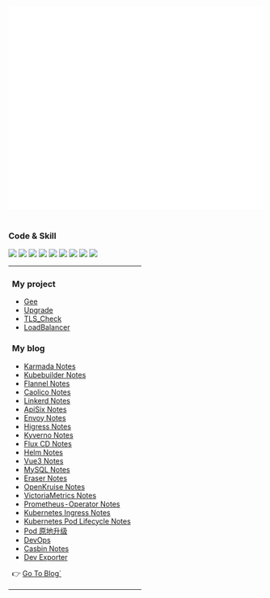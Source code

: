 <div align="center">
	<br>
	<a href="https://www.devops-engineer.com.cn" target="_blank">
		<img src="https://raw.githubusercontent.com/gitlayzer/gitlayzer/master/assets/logo.svg" width="800" height="400">
	</a>
	<br>
</div>

<br>

### Code & Skill
![](https://skillicons.dev/icons?i=linux,ubuntu,redhat)
![](https://skillicons.dev/icons?i=django,fastapi,flask)
![](https://skillicons.dev/icons?i=pnpm,yarn,vite)
![](https://skillicons.dev/icons?i=mysql,sqlite,postgresql,mongodb)
![](https://skillicons.dev/icons?i=kubernetes,docker,grafana,prometheus)
![](https://skillicons.dev/icons?i=elasticsearch,redis,kafka,rocket,nginx)
![](https://skillicons.dev/icons?i=github,gitlab,githubactions,jenkins,terraform)
![](https://skillicons.dev/icons?i=go,python,js,ts,bash,markdown)
![](https://skillicons.dev/icons?i=vue,pinia,react,redux,scss,tailwind)

<table><tr><td valign="top">

### My project
<!-- project starts -->

* [Gee](https://github.com/gitlayzer/gee)
* [Upgrade](https://github.com/gitlayzer/upgrade-controller)
* [TLS_Check](https://github.com/gitlayzer/tls_check)
* [LoadBalancer](https://github.com/gitlayzer/gee_loadbalancer)

### My blog
<!-- blog starts -->
* [Karmada Notes](https://blog.devops-engineer.com.cn/article/karmada_notes.html)
* [Kubebuilder Notes](https://blog.devops-engineer.com.cn/article/kubebuilder%20notes.html)
* [Flannel Notes](https://www.devops-engineer.com.cn/article/flannel_notes.html)
* [Caolico Notes](https://www.devops-engineer.com.cn/article/calico_notes.html)
* [Linkerd Notes](https://www.devops-engineer.com.cn/article/linkerd_study_notes.html)
* [ApiSix Notes](https://www.devops-engineer.com.cn/article/use_apisix.html)
* [Envoy Notes](https://blog.devops-engineer.com.cn/article/envoy%20notes.html)
* [Higress Notes](https://blog.devops-engineer.com.cn/article/higress_notes.html)
* [Kyverno Notes](https://blog.devops-engineer.com.cn/article/kyverno_notes.html)
* [Flux CD Notes](https://www.devops-engineer.com.cn/article/use_fluxcd_notes.html)
* [Helm Notes](https://www.devops-engineer.com.cn/article/helm_notes.html)
* [Vue3 Notes](https://www.devops-engineer.com.cn/article/vue3_notes.html)
* [MySQL Notes](https://www.devops-engineer.com.cn/article/mysql_notes.html)
* [Eraser Notes](https://www.devops-engineer.com.cn/article/eraser_notes.html)
* [OpenKruise Notes](https://www.devops-engineer.com.cn/article/use_openkruise.html)
* [VictoriaMetrics Notes](https://www.devops-engineer.com.cn/article/use_victoriametrics.html)
* [Prometheus-Operator Notes](https://www.devops-engineer.com.cn/article/use_prometheus-operator.html)
* [Kubernetes Ingress Notes](https://www.devops-engineer.com.cn/article/ingress_use.html)
* [Kubernetes Pod Lifecycle Notes](https://www.devops-engineer.com.cn/article/pod_lificycle.html)
* [Pod 原地升级](https://www.devops-engineer.com.cn/article/pod%20In-place%20upgrade.html)
* [DevOps](https://www.devops-engineer.com.cn/article/use-jenkins_argocd_argo-rollout-for-kubernetes.html)
* [Casbin Notes](https://blog.devops-engineer.com.cn/article/casbin_notes.html)
* [Dev Exporter](https://blog.devops-engineer.com.cn/article/Don't%20say%20that%20you%20can't%20develop%20exporter.html)

<!-- blog ends -->
👉 [Go To Blog`](https://www.devops-engineer.com.cn)
</td><td valign="top">


